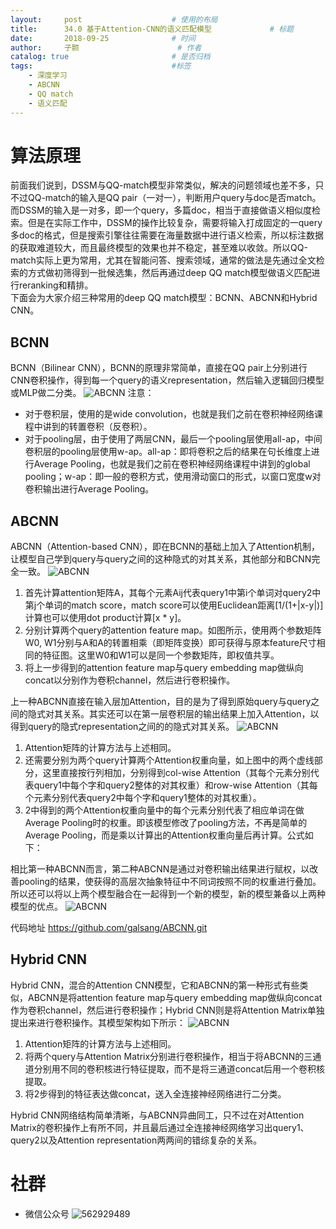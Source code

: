 ```yaml
---
layout:     post   				    # 使用的布局
title:      34.0 基于Attention-CNN的语义匹配模型				# 标题 
date:       2018-09-25 				# 时间
author:     子颢 						# 作者
catalog: true 						# 是否归档
tags:								#标签
    - 深度学习
    - ABCNN
    - QQ match
    - 语义匹配
---
```


# 算法原理

前面我们说到，DSSM与QQ-match模型非常类似，解决的问题领域也差不多，只不过QQ-match的输入是QQ pair（一对一），判断用户query与doc是否match。而DSSM的输入是一对多，即一个query，多篇doc，相当于直接做语义相似度检索。但是在实际工作中，DSSM的操作比较复杂，需要将输入打成固定的一query多doc的格式，但是搜索引擎往往需要在海量数据中进行语义检索，所以标注数据的获取难道较大，而且最终模型的效果也并不稳定，甚至难以收敛。所以QQ-match实际上更为常用，尤其在智能问答、搜索领域，通常的做法是先通过全文检索的方式做初筛得到一批候选集，然后再通过deep QQ match模型做语义匹配进行reranking和精排。<br>
下面会为大家介绍三种常用的deep QQ match模型：BCNN、ABCNN和Hybrid CNN。

## BCNN

BCNN（Bilinear CNN），BCNN的原理非常简单，直接在QQ pair上分别进行CNN卷积操作，得到每一个query的语义representation，然后输入逻辑回归模型或MLP做二分类。
![ABCNN](/img/ABCNN-01.png)
注意：
- 对于卷积层，使用的是wide convolution，也就是我们之前在卷积神经网络课程中讲到的转置卷积（反卷积）。
- 对于pooling层，由于使用了两层CNN，最后一个pooling层使用all-ap，中间卷积层的pooling层使用w-ap。all-ap：即将卷积之后的结果在句长维度上进行Average Pooling，也就是我们之前在卷积神经网络课程中讲到的global pooling；w-ap：即一般的卷积方式，使用滑动窗口的形式，以窗口宽度w对卷积输出进行Average Pooling。

## ABCNN

ABCNN（Attention-based CNN），即在BCNN的基础上加入了Attention机制，让模型自己学到query与query之间的这种隐式的对其关系，其他部分和BCNN完全一致。
![ABCNN](/img/ABCNN-02.png)

1. 首先计算attention矩阵A，其每个元素Aij代表query1中第i个单词对query2中第j个单词的match score，match score可以使用Euclidean距离[1/(1+|x-y|)]计算也可以使用dot product计算[x * y]。
2. 分别计算两个query的attention feature map。如图所示，使用两个参数矩阵W0, W1分别与A和A的转置相乘（即矩阵变换）即可获得与原本feature尺寸相同的特征图。这里W0和W1可以是同一个参数矩阵，即权值共享。
3. 将上一步得到的attention feature map与query embedding map做纵向concat以分别作为卷积channel，然后进行卷积操作。

上一种ABCNN直接在输入层加Attention，目的是为了得到原始query与query之间的隐式对其关系。其实还可以在第一层卷积层的输出结果上加入Attention，以得到query的隐式representation之间的的隐式对其关系。
![ABCNN](/img/ABCNN-03.png)
1. Attention矩阵的计算方法与上述相同。
2. 还需要分别为两个query计算两个Attention权重向量，如上图中的两个虚线部分，这里直接按行列相加，分别得到col-wise Attention（其每个元素分别代表query1中每个字和query2整体的对其权重）和row-wise Attention（其每个元素分别代表query2中每个字和query1整体的对其权重）。
3. 2中得到的两个Attention权重向量中的每个元素分别代表了相应单词在做Average Pooling时的权重。即该模型修改了pooling方法，不再是简单的Average Pooling，而是乘以计算出的Attention权重向量后再计算。公式如下：

相比第一种ABCNN而言，第二种ABCNN是通过对卷积输出结果进行赋权，以改善pooling的结果，使获得的高层次抽象特征中不同词按照不同的权重进行叠加。所以还可以将以上两个模型融合在一起得到一个新的模型，新的模型兼备以上两种模型的优点。
![ABCNN](/img/ABCNN-04.png)

代码地址 <a href="https://github.com/galsang/ABCNN.git" target="_blank">https://github.com/galsang/ABCNN.git</a>

## Hybrid CNN

Hybrid CNN，混合的Attention CNN模型，它和ABCNN的第一种形式有些类似，ABCNN是将attention feature map与query embedding map做纵向concat作为卷积channel，然后进行卷积操作；Hybrid CNN则是将Attention Matrix单独提出来进行卷积操作。其模型架构如下所示：
![ABCNN](/img/ABCNN-05.png)
1. Attention矩阵的计算方法与上述相同。
2. 将两个query与Attention Matrix分别进行卷积操作，相当于将ABCNN的三通道分别用不同的卷积核进行特征提取，而不是将三通道concat后用一个卷积核提取。
3. 将2步得到的特征表达做concat，送入全连接神经网络进行二分类。

Hybrid CNN网络结构简单清晰，与ABCNN异曲同工，只不过在对Attention Matrix的卷积操作上有所不同，并且最后通过全连接神经网络学习出query1、query2以及Attention representation两两间的错综复杂的关系。

# 社群

- 微信公众号
	![562929489](/img/wxgzh_ewm.png)